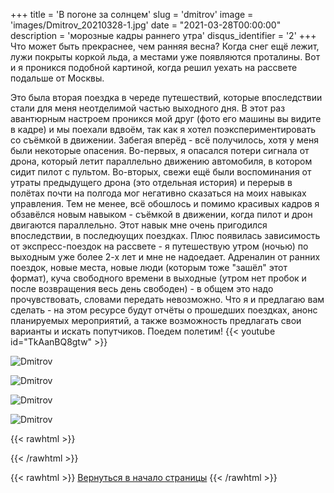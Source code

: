 +++
title = 'В погоне за солнцем'
slug = 'dmitrov'
image = 'images/Dmitrov_20210328-1.jpg'
date = "2021-03-28T00:00:00"
description = 'морозные кадры раннего утра'
disqus_identifier = '2'
+++
Что может быть прекраснее, чем ранняя весна? Когда снег ещё лежит, лужи покрыты коркой льда, а местами уже появляются проталины. Вот и я проникся подобной картиной, когда решил уехать на рассвете подальше от Москвы.

Это была вторая поездка в череде путешествий, которые впоследствии стали для меня неотделимой частью выходного дня. В этот раз авантюрным настроем проникся мой друг (фото его машины вы видите в кадре) и мы поехали вдвоём, так как я хотел поэкспериментировать со съёмкой в движении. Забегая вперёд - всё получилось, хотя у меня были некоторые опасения.
Во-первых, я опасался потери сигнала от дрона, который летит параллельно движению автомобиля, в котором сидит пилот с пультом.
Во-вторых, свежи ещё были воспоминания от утраты предыдущего дрона (это отдельная история) и перерыв в полётах почти на полгода мог негативно сказаться на моих навыках управления.
Тем не менее, всё обошлось и помимо красивых кадров я обзавёлся новым навыком - съёмкой в движении, когда пилот и дрон двигаются параллельно. Этот навык мне очень пригодился впоследствии, в последюущих поездках.
Плюс появилась зависимость от экспресс-поездок на рассвете - я путешествую утром (ночью) по выходным уже более 2-х лет и мне не надоедает. Адреналин от ранних поездок, новые места, новые люди (которым тоже "зашёл" этот формат), куча свободного времени в выходные (утром нет пробок и после возвращения весь день свободен) - в общем это надо прочувствовать, словами передать невозможно. Что я и предлагаю вам сделать - на этом ресурсе будут отчёты о прошедших поездках, анонс планируемых мероприятий, а также возможность предлагать свои варианты и искать попутчиков.
Поедем полетим!
{{< youtube id="TkAanBQ8gtw" >}}

![Dmitrov](/images/Dmitrov_20210328-2.jpg)

![Dmitrov](/images/Dmitrov_20210328-3.jpg)

![Dmitrov](/images/Dmitrov_20210328-4.jpg)

![Dmitrov](/images/Dmitrov_20210328-5.jpg)


{{< rawhtml >}}
<script type="text/javascript" charset="utf-8" async src="https://api-maps.yandex.ru/services/constructor/1.0/js/?um=constructor%3A4c18d633521f029d20462231afef3dc2c85b6b9c996cc031994f3925d5cc38c7&amp;width=500&amp;height=492&amp;lang=ru_RU&amp;scroll=true"></script>
{{< /rawhtml >}}


{{< rawhtml >}}
<a href="#">Вернуться в начало страницы</a>
{{< /rawhtml >}}
